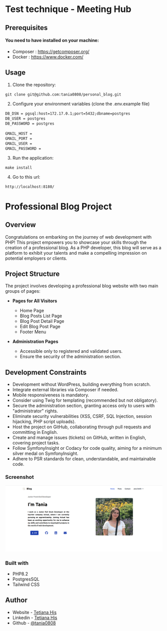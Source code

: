 # Test technique - Meeting Hub

## Prerequisites
#### You need to have installed on your machine:

- Composer : https://getcomposer.org/
- Docker : https://www.docker.com/

## Usage
1. Clone the repository: 
```
git clone git@github.com:tania0808/personal_blog.git
```

2. Configure your environment variables (clone the .env.example file)
```
DB_DSN = pgsql:host=172.17.0.1;port=5432;dbname=postgres
DB_USER = postgres
DB_PASSWORD = postgres

GMAIL_HOST = 
GMAIL_PORT = 
GMAIL_USER = 
GMAIL_PASSWORD = 
```

3. Run the application:
```
make install
```
4. Go to this url:
```
http://localhost:8180/
```

# Professional Blog Project

## Overview
Congratulations on embarking on the journey of web development with PHP! This project empowers you to showcase your skills through the creation of a professional blog. As a PHP developer, this blog will serve as a platform to exhibit your talents and make a compelling impression on potential employers or clients.

## Project Structure
The project involves developing a professional blog website with two main groups of pages:

- **Pages for All Visitors**
    - Home Page
    - Blog Posts List Page
    - Blog Post Detail Page
    - Edit Blog Post Page
    - Footer Menu

- **Administration Pages**
    - Accessible only to registered and validated users.
    - Ensure the security of the administration section.

## Development Constraints
- Development without WordPress, building everything from scratch.
- Integrate external libraries via Composer if needed.
- Mobile responsiveness is mandatory.
- Consider using Twig for templating (recommended but not obligatory).
- Secure the administration section, granting access only to users with "administrator" rights.
- Eliminate security vulnerabilities (XSS, CSRF, SQL Injection, session hijacking, PHP script uploads).
- Host the project on GitHub, collaborating through pull requests and committing in English.
- Create and manage issues (tickets) on GitHub, written in English, covering project tasks.
- Follow SymfonyInsight or Codacy for code quality, aiming for a minimum silver medal on SymfonyInsight.
- Adhere to PSR standards for clean, understandable, and maintainable code.

### Screenshot

![](./screenshot.png)

### Built with
- PHP8.2
- PostgresSQL
- Tailwind CSS


## Author

- Website - [Tetiana His](https://portfolio-tania-his.netlify.app/)
- Linkedin - [Tetiana His](https://www.linkedin.com/in/tetiana-his/)
- Github - [@tania0808](https://github.com/tania0808/)
